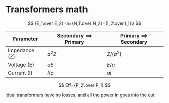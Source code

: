 # Transformers math
$$
{E_1\over E_2}=a={N_1\over N_2}={I_2\over I_1}\\
$$

| Parameter     | Secondary $\implies$ Primary | Primary $\implies$ Secondary |
| ------------- | ---------------------------- | ---------------------------- |
| Impedance (Z) | $a^2Z$                       | $Z/(a^2)$                    |
| Voltage (E)   | $aE$                         | $E/a$                        |
| Current (I)   | $I/a$                        | $aI$                         |

$$
Eff={P_2\over P_1}
$$

Ideal transformers have no losses, and all the power in goes into the out